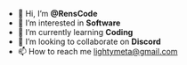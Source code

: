 - 👋 Hi, I’m **@RensCode**
- 👀 I’m interested in **Software**
- 🌱 I’m currently learning **Coding**
- 💞️ I’m looking to collaborate on **Discord**
- 📫 How to reach me lightymeta@gmail.com

<!---
RensCode/RensCode is a ✨ special ✨ repository because its `README.md` (this file) appears on your GitHub profile.
You can click the Preview link to take a look at your changes.
--->
